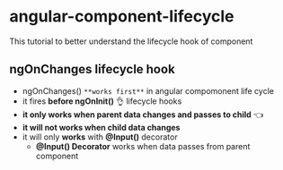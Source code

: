 # angular-component-lifecycle
This tutorial to better understand the lifecycle hook of component

## ngOnChanges lifecycle hook 	
- ngOnChanges() `**works first**` in angular compomonent life cycle
- it fires **before ngOnInit()** :ok_hand:	 lifecycle hooks
- **it only works when parent data changes and passes to child** :point_left:		
- **it will not works when child data changes**
- it will only **works** with **@Input()** decorator
  - **@Input() Decorator** works when data passes from parent component




